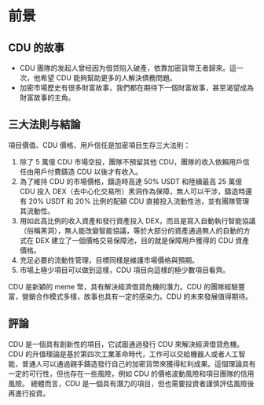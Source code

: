 # 前景

## CDU 的故事

- CDU 團隊的发起人曾经因为借贷陷入破產，依靠加密貨幣王者歸來。這一次，他希望 CDU 能夠幫助更多的人解決債務問題。
- 加密市場歷史有很多財富故事，我們都在期待下一個財富故事，甚至渴望成為財富故事的主角。

## 三大法則与結論

項目價值、CDU 價格、用戶信任是加密項目生存三大法則：

1. 除了 5 萬億 CDU 市場空投，團隊不預留其他 CDU，團隊的收入依賴用戶信任由用戶付費鑄造 CDU 以後才有收入。
2. 為了維持 CDU 的市場價格，鑄造時高達 50% USDT 和陸續最高 25 萬億 CDU 投入 DEX（去中心化交易所）黑洞作為保障，無人可以干涉，鑄造時還有 20% USDT 和 20% 比例的配額 CDU 直接投入流動性池，並有團隊管理其流動性。
3. 用如此高比例的收入資產和發行資產投入 DEX，而且是寫入自動執行智能協議（俗稱黑洞），無人能改變智能協議，等於大部分的資產通過無人的自動的方式在 DEX 建立了一個價格交易保障池，目的就是保障用戶獲得的 CDU 資產價格。
4. 充足必要的流動性管理，目標同樣是維護市場價格與預期。
5. 市場上極少項目可以做到這樣，CDU 項目向這樣的極少數項目看齊。

CDU 是新穎的 meme 幣，具有解決經濟借貸危機的潛力。CDU 的團隊經驗豐富，營銷合作模式多樣，故事也具有一定的感染力。CDU 的未來發展值得期待。

## 評論

CDU 是一個具有創新性的項目，它試圖通過發行 CDU 來解決經濟借貸危機。CDU 的升值理論是基於第四次工業革命時代，工作可以交給機器人或者人工智能，普通人可以通過親手鑄造發行自己的加密貨幣來獲得紅利成果。這個理論具有一定的可行性，但也存在一些風險，例如 CDU 的價格波動風險和項目團隊的信用風險。
總體而言，CDU 是一個具有潛力的項目，但也需要投資者謹慎評估風險後再進行投資。
